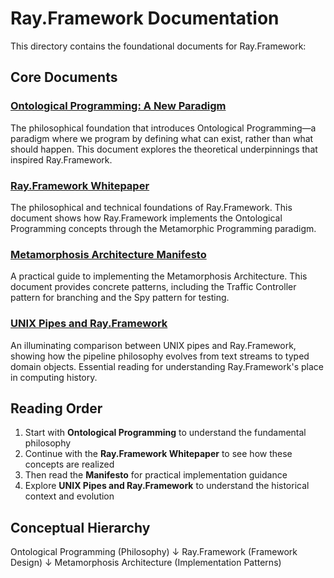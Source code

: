 # Ray.Framework Documentation

This directory contains the foundational documents for Ray.Framework:

## Core Documents

### [Ontological Programming: A New Paradigm](ontological-programming-paper.md)
The philosophical foundation that introduces Ontological Programming—a paradigm where we program by defining what can exist, rather than what should happen. This document explores the theoretical underpinnings that inspired Ray.Framework.

### [Ray.Framework Whitepaper](ray-framework-whitepaper.md)
The philosophical and technical foundations of Ray.Framework. This document shows how Ray.Framework implements the Ontological Programming concepts through the Metamorphic Programming paradigm.

### [Metamorphosis Architecture Manifesto](metamorphosis-architecture-manifesto.md)
A practical guide to implementing the Metamorphosis Architecture. This document provides concrete patterns, including the Traffic Controller pattern for branching and the Spy pattern for testing.

### [UNIX Pipes and Ray.Framework](unix-pipes-vs-ray-framework.md)
An illuminating comparison between UNIX pipes and Ray.Framework, showing how the pipeline philosophy evolves from text streams to typed domain objects. Essential reading for understanding Ray.Framework's place in computing history.

## Reading Order

1. Start with **Ontological Programming** to understand the fundamental philosophy
2. Continue with the **Ray.Framework Whitepaper** to see how these concepts are realized
3. Then read the **Manifesto** for practical implementation guidance
4. Explore **UNIX Pipes and Ray.Framework** to understand the historical context and evolution

## Conceptual Hierarchy

Ontological Programming (Philosophy)
↓
Ray.Framework (Framework Design)
↓
Metamorphosis Architecture (Implementation Patterns)
